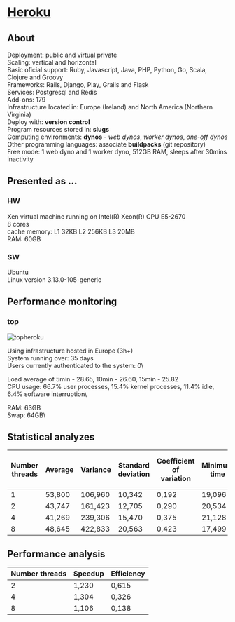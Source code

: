 # [Heroku](https://www.heroku.com/)

## About

Deployment: public and virtual private\
Scaling: vertical and horizontal\
Basic oficial support: Ruby, Javascript, Java, PHP, Python, Go, Scala, Clojure and Groovy\
Frameworks: Rails, Django, Play, Grails and Flask\
Services: Postgresql and Redis\
Add-ons: 179\
Infrastructure located in: Europe (Ireland) and North America (Northern Virginia)\
Deploy with: **version control**\
Program resources stored in: **slugs**\
Computing environments: **dynos** - *web dynos*, *worker dynos*, *one-off dynos*\
Other programming languages: associate **buildpacks** (git repository)\
Free mode: 1 web dyno and 1 worker dyno, 512GB RAM, sleeps after 30mins inactivity 

## Presented as ...

### HW
Xen virtual machine running on Intel(R) Xeon(R) CPU E5-2670\
8 cores\
cache memory: L1 32KB  L2 256KB  L3 20MB\
RAM: 60GB 

### SW
Ubuntu\
Linux version 3.13.0-105-generic

## Performance monitoring

### top

![topheroku](/topheroku.png?raw=true "top")

Using infrastructure hosted in Europe (3h+)\
System running over: 35 days\
Users currently authenticated to the system: 0\
<!--- Provavelmente sem acesso a essa info ---->
Load average of 5min - 28.65, 10min - 26.60, 15min - 25.82\
CPU usage: 66.7% user processes, 15.4% kernel processes, 11.4% idle, 6.4% software interruption\
 <!--- Wa, tempo para I/O: tempo de CPU esperando a conclusão de operação de entrada/saída no disco (I/O) 
* hi: CPU tempo servindo interrupções de hardware - tem acesso? ---->
RAM: 63GB\
Swap: 64GB\

## Statistical analyzes
|Number threads | Average | Variance | Standard deviation | Coefficient of variation | Minimum time | Maximum time | Margin of error (99%) |
|------ | ------- | -------- | ------------------ | ------------------------ | ------------ | ------------ |------------------------ |
| 1 | 53,800 | 106,960 | 10,342 | 0,192 | 19,096 | 80,329 | 3,806 |
| 2 | 43,747 | 161,423 | 12,705 | 0,290 | 20,534 | 82,698 | 4,675 |
| 4 | 41,269 | 239,306 | 15,470 | 0,375 | 21,128 | 86,640 | 5,692 |
| 8 | 48,645 | 422,833 | 20,563 | 0,423 | 17,499 | 84,516 | 7,567 |

## Performance analysis

| Number threads | Speedup | Efficiency | 
|--------------- | ------- | ---------- |
| 2 | 1,230 | 0,615 |
| 4 | 1,304 | 0,326 |
| 8 | 1,106 | 0,138 |
